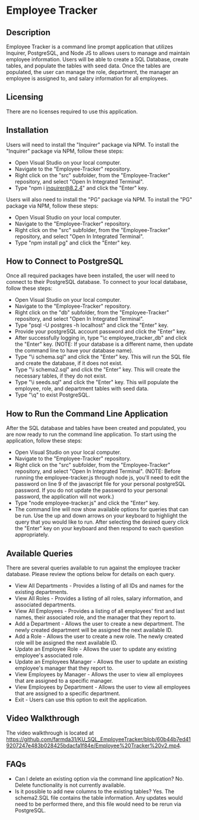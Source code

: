 # Employee Tracker

## Description
Employee Tracker is a command line prompt application that utilizes Inquirer, PostgreSQL, and Node JS to allows users to manage and maintain employee information.
Users will be able to create a SQL Database, create tables, and populate the tables with seed data.
Once the tables are populated, the user can manage the role, department, the manager an employee is assigned to, and salary information for all employees.

## Licensing
There are no licenses required to use this application.

## Installation
Users will need to install the "Inquirer" package via NPM. To install the "Inquirer" package via NPM, follow these steps:
- Open Visual Studio on your local computer.
- Navigate to the "Employee-Tracker" repository.
- Right click on the "src" subfolder, from the "Employee-Tracker" repository, and select "Open In Integrated Terminal".
- Type "npm i inquirer@8.2.4" and click the "Enter" key.

Users will also need to install the "PG" package via NPM. To install the "PG" package via NPM, follow these steps:
- Open Visual Studio on your local computer.
- Navigate to the "Employee-Tracker" repository.
- Right click on the "src" subfolder, from the "Employee-Tracker" repository, and select "Open In Integrated Terminal".
- Type "npm install pg" and click the "Enter" key.

## How to Connect to PostgreSQL
Once all required packages have been installed, the user will need to connect to their PostgreSQL database.
To connect to your local database, follow these steps:

- Open Visual Studio on your local computer.
- Navigate to the "Employee-Tracker" repository.
- Right click on the "db" subfolder, from the "Employee-Tracker" repository, and select "Open In Integrated Terminal".
- Type "psql -U postgres -h localhost" and click the "Enter" key.
- Provide your postgreSQL account password and click the "Enter" key.
- After successfully logging in, type "\c employee_tracker_db" and click the "Enter" key. (NOTE: If your database is a different name, then update the command line to have your database name).
- Type "\i schema.sql" and click the "Enter" key.  This will run the SQL file and create the database, if it does not exist.
- Type "\i schema2.sql" and click the "Enter" key.  This will create the necessary tables, if they do not exist.
- Type "\i seeds.sql" and click the "Enter" key.  This will populate the employee, role, and department tables with seed data.
- Type "\q" to exist PostgreSQL.

## How to Run the Command Line Application
After the SQL database and tables have been created and populated, you are now ready to run the command line application.
To start using the application, follow these steps:

- Open Visual Studio on your local computer.
- Navigate to the "Employee-Tracker" repository.
- Right click on the "src" subfolder, from the "Employee-Tracker" repository, and select "Open In Integrated Terminal". (NOTE: Before running the employee-tracker.js through node js, you'll need to edit the password  on line 9 of the javascript file for your personal postgreSQL password.  If you do not update the password to your personal password, the application will not work.)
- Type "node employee-tracker.js" and click the "Enter" key.
- The command line will now show available options for queries that can be run.  Use the up and down arrows on your keyboard to highlight the query that you would like to run.  After selecting the desired query click the "Enter" key on your keyboard and then respond to each question appropriately.

## Available Queries
There are several queries available to run against the employee tracker database.  Please review the options below for details on each query.

- View All Departments - Provides a listing of all IDs and names for the existing departments.
- View All Roles - Provides a listing of all roles, salary information, and associated departments.
- View All Employees - Provides a listing of all employees' first and last names, their associated role, and the manager that they report to.
- Add a Department - Allows the user to create a new department.  The newly created department will be assigned the next available ID.
- Add a Role - Allows the user to create a new role.  The newly created role will be assigned the next available ID.
- Update an Employee Role - Allows the user to update any existing employee's associated role.
- Update an Employees Manager - Allows the user to update an existing employee's manager that they report to.
- View Employees by Manager - Allows the user to view all employees that are assigned to a specific manager.
- View Employees by Department - Allows the user to view all employees that are assigned to a specific department.
- Exit - Users can use this option to exit the application.

## Video Walkthrough
The video walkthrough is located at https://github.com/farmda31/KU_SQL_EmployeeTracker/blob/60b44b7ed419207247e483b028425bdacfa1f84e/Employee%20Tracker%20v2.mp4.

## FAQs
- Can I delete an existing option via the command line application? No.  Delete functionality is not currently available.
- Is it possible to add new columns to the existing tables? Yes. The schema2.SQL file contains the table information.  Any updates would need to be performed there, and this file would need to be rerun via PostgreSQL.
